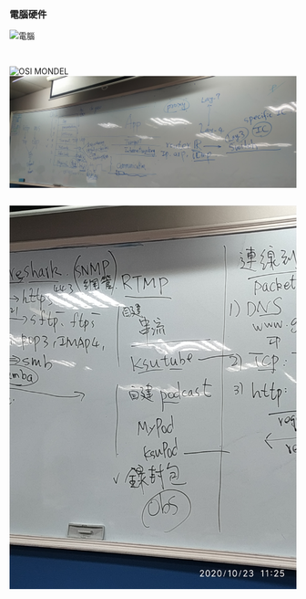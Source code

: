 ### 電腦硬件
![電腦](IMG_20201016_095328.jpg)
```


```
![OSI MONDEL](IMG_20201023_100106.jpg)
![OSI MONDEL](IMG_20201023_114901.jpg)
```

```
![協定protocol](IMG_20201023_112528.jpg)
```

```
